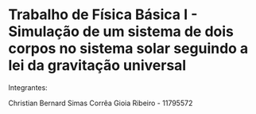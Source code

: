 # Trabalho de Física Básica I - Simulação de um sistema de dois corpos no sistema solar seguindo a lei da gravitação universal 

Integrantes:

Christian Bernard Simas Corrêa Gioia Ribeiro - 11795572
